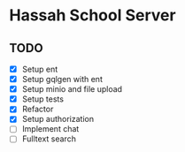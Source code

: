 # Hassah School Server

## TODO
- [x] Setup ent
- [x] Setup gqlgen with ent
- [x] Setup minio and file upload
- [x] Setup tests
- [x] Refactor
- [x] Setup authorization
- [ ] Implement chat
- [ ] Fulltext search
